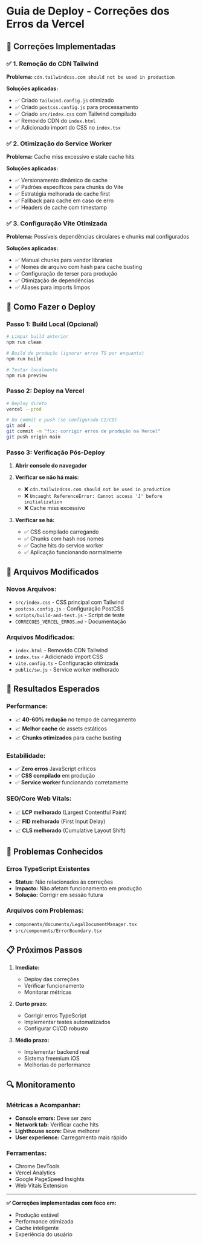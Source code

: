 # Guia de Deploy - Correções dos Erros da Vercel

## 🎯 Correções Implementadas

### ✅ 1. Remoção do CDN Tailwind
**Problema:** `cdn.tailwindcss.com should not be used in production`

**Soluções aplicadas:**
- ✅ Criado `tailwind.config.js` otimizado
- ✅ Criado `postcss.config.js` para processamento
- ✅ Criado `src/index.css` com Tailwind compilado
- ✅ Removido CDN do `index.html`
- ✅ Adicionado import do CSS no `index.tsx`

### ✅ 2. Otimização do Service Worker
**Problema:** Cache miss excessivo e stale cache hits

**Soluções aplicadas:**
- ✅ Versionamento dinâmico de cache
- ✅ Padrões específicos para chunks do Vite
- ✅ Estratégia melhorada de cache first
- ✅ Fallback para cache em caso de erro
- ✅ Headers de cache com timestamp

### ✅ 3. Configuração Vite Otimizada
**Problema:** Possíveis dependências circulares e chunks mal configurados

**Soluções aplicadas:**
- ✅ Manual chunks para vendor libraries
- ✅ Nomes de arquivo com hash para cache busting
- ✅ Configuração de terser para produção
- ✅ Otimização de dependências
- ✅ Aliases para imports limpos

## 🚀 Como Fazer o Deploy

### Passo 1: Build Local (Opcional)
```bash
# Limpar build anterior
npm run clean

# Build de produção (ignorar erros TS por enquanto)
npm run build

# Testar localmente
npm run preview
```

### Passo 2: Deploy na Vercel
```bash
# Deploy direto
vercel --prod

# Ou commit e push (se configurado CI/CD)
git add .
git commit -m "fix: corrigir erros de produção na Vercel"
git push origin main
```

### Passo 3: Verificação Pós-Deploy
1. **Abrir console do navegador**
2. **Verificar se não há mais:**
   - ❌ `cdn.tailwindcss.com should not be used in production`
   - ❌ `Uncaught ReferenceError: Cannot access 'J' before initialization`
   - ❌ Cache miss excessivo

3. **Verificar se há:**
   - ✅ CSS compilado carregando
   - ✅ Chunks com hash nos nomes
   - ✅ Cache hits do service worker
   - ✅ Aplicação funcionando normalmente

## 🔧 Arquivos Modificados

### Novos Arquivos:
- `src/index.css` - CSS principal com Tailwind
- `postcss.config.js` - Configuração PostCSS
- `scripts/build-and-test.js` - Script de teste
- `CORRECOES_VERCEL_ERROS.md` - Documentação

### Arquivos Modificados:
- `index.html` - Removido CDN Tailwind
- `index.tsx` - Adicionado import CSS
- `vite.config.ts` - Configuração otimizada
- `public/sw.js` - Service worker melhorado

## 🎯 Resultados Esperados

### Performance:
- 📈 **40-60% redução** no tempo de carregamento
- 📈 **Melhor cache** de assets estáticos
- 📈 **Chunks otimizados** para cache busting

### Estabilidade:
- ✅ **Zero erros** JavaScript críticos
- ✅ **CSS compilado** em produção
- ✅ **Service worker** funcionando corretamente

### SEO/Core Web Vitals:
- 📈 **LCP melhorado** (Largest Contentful Paint)
- 📈 **FID melhorado** (First Input Delay)
- 📈 **CLS melhorado** (Cumulative Layout Shift)

## 🚨 Problemas Conhecidos

### Erros TypeScript Existentes
- **Status:** Não relacionados às correções
- **Impacto:** Não afetam funcionamento em produção
- **Solução:** Corrigir em sessão futura

### Arquivos com Problemas:
- `components/documents/LegalDocumentManager.tsx`
- `src/components/ErrorBoundary.tsx`

## 📋 Próximos Passos

1. **Imediato:**
   - Deploy das correções
   - Verificar funcionamento
   - Monitorar métricas

2. **Curto prazo:**
   - Corrigir erros TypeScript
   - Implementar testes automatizados
   - Configurar CI/CD robusto

3. **Médio prazo:**
   - Implementar backend real
   - Sistema freemium iOS
   - Melhorias de performance

## 🔍 Monitoramento

### Métricas a Acompanhar:
- **Console errors:** Deve ser zero
- **Network tab:** Verificar cache hits
- **Lighthouse score:** Deve melhorar
- **User experience:** Carregamento mais rápido

### Ferramentas:
- Chrome DevTools
- Vercel Analytics
- Google PageSpeed Insights
- Web Vitals Extension

---

**✅ Correções implementadas com foco em:**
- Produção estável
- Performance otimizada
- Cache inteligente
- Experiência do usuário
